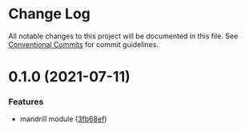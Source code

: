 # Change Log

All notable changes to this project will be documented in this file.
See [Conventional Commits](https://conventionalcommits.org) for commit guidelines.

# 0.1.0 (2021-07-11)


### Features

* mandrill module ([3fb68ef](https://github.com/trejgun/common-packages/commit/3fb68efec5e4c99cef714441793f204de8098473))
